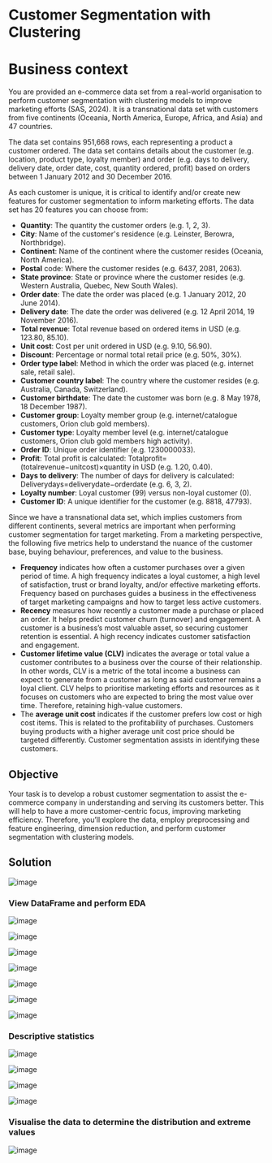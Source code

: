 # Customer Segmentation with Clustering

# Business context
You are provided an e-commerce data set from a real-world organisation to perform customer segmentation with clustering models to improve marketing efforts (SAS, 2024). It is a transnational data set with customers from five continents (Oceania, North America, Europe, Africa, and Asia) and 47 countries.

The data set contains 951,668 rows, each representing a product a customer ordered. The data set contains details about the customer (e.g. location, product type, loyalty member) and order (e.g. days to delivery, delivery date, order date, cost, quantity ordered, profit) based on orders between 1 January 2012 and 30 December 2016.

As each customer is unique, it is critical to identify and/or create new features for customer segmentation to inform marketing efforts. The data set has 20 features you can choose from:

* **Quantity**: The quantity the customer orders (e.g. 1, 2, 3).
* **City**: Name of the customer's residence (e.g. Leinster, Berowra, Northbridge).
* **Continent**: Name of the continent where the customer resides (Oceania, North America).
* **Postal** code: Where the customer resides (e.g. 6437, 2081, 2063).
* **State province**: State or province where the customer resides (e.g. Western Australia, Quebec, New South Wales).
* **Order date**: The date the order was placed (e.g. 1 January 2012, 20 June 2014).
* **Delivery date**: The date the order was delivered (e.g. 12 April 2014, 19 November 2016).
* **Total revenue**: Total revenue based on ordered items in USD (e.g. 123.80, 85.10).
* **Unit cost**: Cost per unit ordered in USD (e.g. 9.10, 56.90).
* **Discount**: Percentage or normal total retail price (e.g. 50%, 30%).
* **Order type label**: Method in which the order was placed (e.g. internet sale, retail sale).
* **Customer country label**: The country where the customer resides (e.g. Australia, Canada, Switzerland).
* **Customer birthdate**: The date the customer was born (e.g. 8 May 1978, 18 December 1987).
* **Customer group**: Loyalty member group (e.g. internet/catalogue customers, Orion club gold members).
* **Customer type**: Loyalty member level (e.g. internet/catalogue customers, Orion club gold members high activity).
* **Order ID**: Unique order identifier (e.g. 1230000033).
* **Profit**: Total profit is calculated:  Totalprofit=(totalrevenue−unitcost)×quantity  in USD (e.g. 1.20, 0.40).
* **Days to delivery**: The number of days for delivery is calculated:  Deliverydays=deliverydate−orderdate  (e.g. 6, 3, 2).
* **Loyalty number**: Loyal customer (99) versus non-loyal customer (0).
* **Customer ID**: A unique identifier for the customer (e.g. 8818, 47793).

Since we have a transnational data set, which implies customers from different continents, several metrics are important when performing customer segmentation for target marketing. From a marketing perspective, the following five metrics help to understand the nuance of the customer base, buying behaviour, preferences, and value to the business.

* **Frequency** indicates how often a customer purchases over a given period of time. A high frequency indicates a loyal customer, a high level of satisfaction, trust or brand loyalty, and/or effective marketing efforts. Frequency based on purchases guides a business in the effectiveness of target marketing campaigns and how to target less active customers.
* **Recency** measures how recently a customer made a purchase or placed an order. It helps predict customer churn (turnover) and engagement. A customer is a business’s most valuable asset, so securing customer retention is essential. A high recency indicates customer satisfaction and engagement.
* **Customer lifetime value (CLV)** indicates the average or total value a customer contributes to a business over the course of their relationship. In other words, CLV is a metric of the total income a business can expect to generate from a customer as long as said customer remains a loyal client. CLV helps to prioritise marketing efforts and resources as it focuses on customers who are expected to bring the most value over time. Therefore, retaining high-value customers.
* The **average unit cost** indicates if the customer prefers low cost or high cost items. This is related to the profitability of purchases. Customers buying products with a higher average unit cost price should be targeted differently. Customer segmentation assists in identifying these customers.

## Objective
Your task is to develop a robust customer segmentation to assist the e-commerce company in understanding and serving its customers better. This will help to have a more customer-centric focus, improving marketing efficiency. Therefore, you’ll explore the data, employ preprocessing and feature engineering, dimension reduction, and perform customer segmentation with clustering models.

## Solution

![image](https://github.com/user-attachments/assets/096bf4f1-e1c1-47a1-82d4-588f4b8dbe9d)

### View DataFrame and perform EDA

![image](https://github.com/user-attachments/assets/39c7688b-2219-4f51-b084-05ac3fde65a7)

![image](https://github.com/user-attachments/assets/3991fac5-2534-458f-a2b1-b0f495a88968)

![image](https://github.com/user-attachments/assets/bc325d42-e486-401b-ae00-e86529d0a4e9)

![image](https://github.com/user-attachments/assets/dc31316a-5641-4b7f-b543-242efb370bbd)

![image](https://github.com/user-attachments/assets/af55d477-77e8-41f1-af84-9b94ad03ae10)

![image](https://github.com/user-attachments/assets/32c72b0a-ff84-4991-92c8-5f22d14426a7)

![image](https://github.com/user-attachments/assets/2d81c53b-2942-430f-8acd-5c913e94c824)

### Descriptive statistics

![image](https://github.com/user-attachments/assets/2de26616-c83a-440a-834b-448c6b460c4d)

![image](https://github.com/user-attachments/assets/c39c6dd1-0504-4a16-92f1-f37ba710a3ca)

![image](https://github.com/user-attachments/assets/6f59a294-1a7f-436b-a5f5-99733f8668a2)

![image](https://github.com/user-attachments/assets/5b1d03d4-9f29-4fd4-aa03-26abd6500d2e)

### Visualise the data to determine the distribution and extreme values

![image](https://github.com/user-attachments/assets/11727b50-c0ea-4d4f-a13b-7cb9e76e1fe7)
